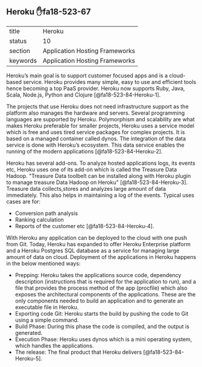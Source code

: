   ## Heroku :hand:fa18-523-67


|          |                                |
| -------- | ------------------------------ |
| title    | Heroku                         | 
| status   | 10                             |
| section  | Application Hosting Frameworks |
| keywords | Application Hosting Frameworks |


Heroku’s main goal is to support customer focused apps and is a cloud-based 
service. Heroku provides many simple, easy to use and efficient tools hence 
becoming a top PaaS provider. Heroku now supports Ruby, Java, Scala, Node.js,
Python and Clojure [@fa18-523-84-Heroku-1].

The projects that use Heroku does not need infrastructure support as the platform
also manages the hardware and servers. Several programming languages are supported
by Heroku. Polymorphism and scalability are what makes Heroku preferable for
smaller projects, Heroku uses a service model which is free and uses tired service
packages for complex projects. It is based on a managed container called dynos.
The integration of the data service is done with Heroku’s ecosystem. This data
service enables the running of the modern applications [@fa18-523-84-Heroku-2].

Heroku has several add-ons. To analyze hosted applications logs, its events etc,
Heroku uses one of its add-on which is called the Treasure Data Hadoop. "Treasure
Data toolbelt can be installed along with Heroku plugin to manage treasure Data
Hadoop on Heroku" [@fa18-523-84-Heroku-3]. Treasure data collects,stores and 
analyzes large amount of data immediately. This also helps in maintaining a log
of the events. Typical uses cases are for:

-	Conversion path analysis
-	Ranking calculation
-	Reports of the customer etc [@fa18-523-84-Heroku-4].	

With Heroku any application can be deployed to the cloud with one push from Git.
Today, Heroku has expanded to offer Heroku Enterprise platform and a Heroku 
Postgres SQL database as a service for managing large amount of data on cloud.
Deployment of the applications in Heroku happens in the below mentioned ways:

-	Prepping: Heroku takes the applications source code, dependency description
  (instructions that is required for the application to run), and a file that 
  provides the process method of the app (procfile) which also exposes the 
  architectural components of the applications. These are the only components needed 
  to build an application and to generate an executable file in Heroku.
-	Exporting code Git: Heroku starts the build by pushing the code to Git using
  a simple command.
-	Build Phase:  During this phase the code is compiled, and the output is 
  generated.
-	Execution Phase: Heroku uses dynos which is a mini operating system, which
  handles the applications.
-	The release: The final product that Heroku delivers [@fa18-523-84-Heroku-5].

